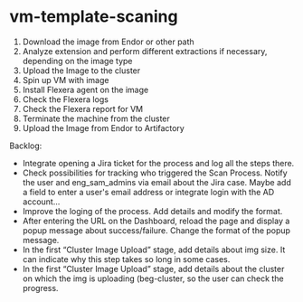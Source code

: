 # vm-template-scaning

1. Download the image from Endor or other path
2. Analyze extension and perform different extractions if necessary, depending on the image type
3. Upload the Image to the cluster
4. Spin up VM with image
5. Install Flexera agent on the image
6. Check the Flexera logs 
7. Check the Flexera report for VM
8. Terminate the machine from the cluster
9. Upload the Image from Endor to Artifactory



Backlog:
- Integrate opening a Jira ticket for the process and log all the steps there.
- Check possibilities for tracking who triggered the Scan Process. Notify the user and eng_sam_admins via email about the Jira case. Maybe add a field to enter a user's email address or integrate login with the AD account... 
- Improve the loging of the process. Add details and modify the format.
- After entering the URL on the Dashboard, reload the page and display a popup message about success/failure. Change the format of the popup message. 
- In the first “Cluster Image Upload” stage, add details about img size. It can indicate why this step takes so long in some cases. 
- In the first “Cluster Image Upload” stage, add details about the cluster on which the img is uploading (beg-cluster, so the user can check the progress.
